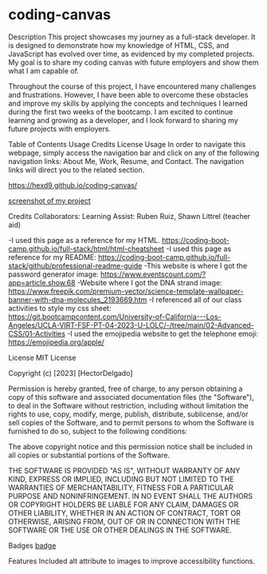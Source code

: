 # coding-canvas
Description
This project showcases my journey as a full-stack developer. It is designed to demonstrate how my knowledge of HTML, CSS, and JavaScript has evolved over time, as evidenced by my completed projects. My goal is to share my coding canvas with future employers and show them what I am capable of.

Throughout the course of this project, I have encountered many challenges and frustrations. However, I have been able to overcome these obstacles and improve my skills by applying the concepts and techniques I learned during the first two weeks of the bootcamp. I am excited to continue learning and growing as a developer, and I look forward to sharing my future projects with employers. 

Table of Contents
Usage
Credits
License
Usage
In order to navigate this webpage, simply access the navigation bar and click on any of the following navigation links: About Me, Work, Resume, and Contact. The navigation links will direct you to the related section. 

https://hexd9.github.io/coding-canvas/

[screenshot of my project]()

Credits
Collaborators: Learning Assist: Ruben Ruiz, Shawn Littrel (teacher aid)

-I used this page as a reference for my HTML. https://coding-boot-camp.github.io/full-stack/html/html-cheatsheet 
-I used this page as reference for my README: https://coding-boot-camp.github.io/full-stack/github/professional-readme-guide
-This website is where I got the password generator image: https://www.eventscount.com/?app=article.show.68
-Website where I got the DNA strand image: https://www.freepik.com/premium-vector/science-template-wallpaper-banner-with-dna-molecules_2193669.htm
-I referenced all of our class activities to style my css sheet: https://git.bootcampcontent.com/University-of-California---Los-Angeles/UCLA-VIRT-FSF-PT-04-2023-U-LOLC/-/tree/main/02-Advanced-CSS/01-Activities
-I used the emojipedia website to get the telephone emoji: https://emojipedia.org/apple/

License
MIT License

Copyright (c) [2023] [HectorDelgado]

Permission is hereby granted, free of charge, to any person obtaining a copy of this software and associated documentation files (the "Software"), to deal in the Software without restriction, including without limitation the rights to use, copy, modify, merge, publish, distribute, sublicense, and/or sell copies of the Software, and to permit persons to whom the Software is furnished to do so, subject to the following conditions:

The above copyright notice and this permission notice shall be included in all copies or substantial portions of the Software.

THE SOFTWARE IS PROVIDED "AS IS", WITHOUT WARRANTY OF ANY KIND, EXPRESS OR IMPLIED, INCLUDING BUT NOT LIMITED TO THE WARRANTIES OF MERCHANTABILITY, FITNESS FOR A PARTICULAR PURPOSE AND NONINFRINGEMENT. IN NO EVENT SHALL THE AUTHORS OR COPYRIGHT HOLDERS BE LIABLE FOR ANY CLAIM, DAMAGES OR OTHER LIABILITY, WHETHER IN AN ACTION OF CONTRACT, TORT OR OTHERWISE, ARISING FROM, OUT OF OR IN CONNECTION WITH THE SOFTWARE OR THE USE OR OTHER DEALINGS IN THE SOFTWARE.

Badges
[badge](https://img.shields.io/badge/hexd9%2Fmodule--2-coding%2Fcanvas-brightgreen)

Features
Included alt attribute to images to improve accessibility functions.